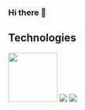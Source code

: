 ### Hi there 👋




## Technologies
<img src="https://github.com/Yata-ta/Yata-ta/assets/98527071/0655dd28-a91a-4e0b-8485-3dc108432ff8" width="100">
<img src="https://www.google.com/url?sa=i&url=https%3A%2F%2Fwww.cleanpng.com%2Fpng-python-computer-icons-programming-language-executa-7247110%2F&psig=AOvVaw0vcVOJnG7-ecBk0iaanMoh&ust=1716066138629000&source=images&cd=vfe&opi=89978449&ved=0CBIQjRxqFwoTCLjGt9jLlYYDFQAAAAAdAAAAABAE](https://banner2.cleanpng.com/20190623/yp/kisspng-python-computer-icons-programming-language-executa-5d0f0aa79779a6.6143656815612668556205.jpg">
<img src="https://uploads-ssl.webflow.com/5e7cf661c23ac9df156d9c3d/5f804e14e571f5c30d9ffff8_Vue%20Storefront%20Logotype.png">
